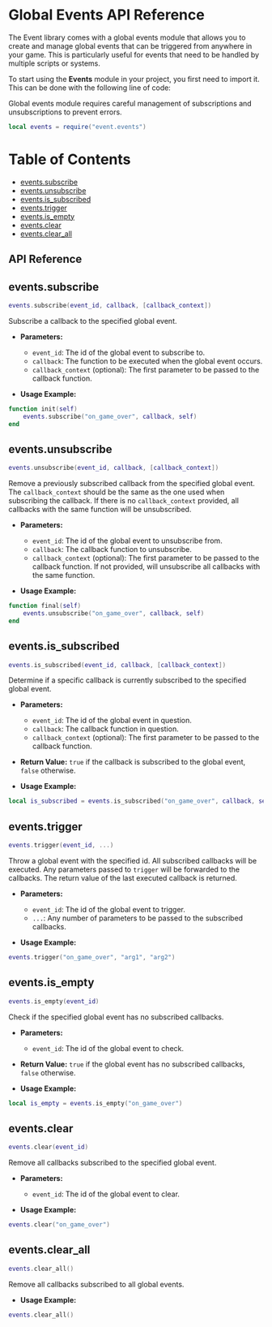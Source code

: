 # Global Events API Reference

The Event library comes with a global events module that allows you to create and manage global events that can be triggered from anywhere in your game. This is particularly useful for events that need to be handled by multiple scripts or systems.

To start using the **Events** module in your project, you first need to import it. This can be done with the following line of code:

Global events module requires careful management of subscriptions and unsubscriptions to prevent errors.

```lua
local events = require("event.events")
```

# Table of Contents

- [events.subscribe](#eventsubscribe)
- [events.unsubscribe](#eventsunsubscribe)
- [events.is_subscribed](#eventsis_subscribed)
- [events.trigger](#eventstrigger)
- [events.is_empty](#eventsis_empty)
- [events.clear](#eventsclear)
- [events.clear_all](#eventsclear_all)

## API Reference

**events.subscribe**
---
```lua
events.subscribe(event_id, callback, [callback_context])
```
Subscribe a callback to the specified global event.

- **Parameters:**
  - `event_id`: The id of the global event to subscribe to.
  - `callback`: The function to be executed when the global event occurs.
  - `callback_context` (optional): The first parameter to be passed to the callback function.

- **Usage Example:**

```lua
function init(self)
	events.subscribe("on_game_over", callback, self)
end
```

**events.unsubscribe**
---
```lua
events.unsubscribe(event_id, callback, [callback_context])
```
Remove a previously subscribed callback from the specified global event. The `callback_context` should be the same as the one used when subscribing the callback. If there is no `callback_context` provided, all callbacks with the same function will be unsubscribed.

- **Parameters:**
  - `event_id`: The id of the global event to unsubscribe from.
  - `callback`: The callback function to unsubscribe.
  - `callback_context` (optional): The first parameter to be passed to the callback function. If not provided, will unsubscribe all callbacks with the same function.

- **Usage Example:**

```lua
function final(self)
	events.unsubscribe("on_game_over", callback, self)
end
```

**events.is_subscribed**
---
```lua
events.is_subscribed(event_id, callback, [callback_context])
```
Determine if a specific callback is currently subscribed to the specified global event.

- **Parameters:**
  - `event_id`: The id of the global event in question.
  - `callback`: The callback function in question.
  - `callback_context` (optional): The first parameter to be passed to the callback function.

- **Return Value:** `true` if the callback is subscribed to the global event, `false` otherwise.

- **Usage Example:**

```lua
local is_subscribed = events.is_subscribed("on_game_over", callback, self)
```

**events.trigger**
---
```lua
events.trigger(event_id, ...)
```
Throw a global event with the specified id. All subscribed callbacks will be executed. Any parameters passed to `trigger` will be forwarded to the callbacks. The return value of the last executed callback is returned.

- **Parameters:**
  - `event_id`: The id of the global event to trigger.
  - `...`: Any number of parameters to be passed to the subscribed callbacks.

- **Usage Example:**

```lua
events.trigger("on_game_over", "arg1", "arg2")
```

**events.is_empty**
---
```lua
events.is_empty(event_id)
```
Check if the specified global event has no subscribed callbacks.

- **Parameters:**
  - `event_id`: The id of the global event to check.

- **Return Value:** `true` if the global event has no subscribed callbacks, `false` otherwise.

- **Usage Example:**

```lua
local is_empty = events.is_empty("on_game_over")
```

**events.clear**
---
```lua
events.clear(event_id)
```
Remove all callbacks subscribed to the specified global event.

- **Parameters:**
  - `event_id`: The id of the global event to clear.

- **Usage Example:**

```lua
events.clear("on_game_over")
```

**events.clear_all**
---
```lua
events.clear_all()
```
Remove all callbacks subscribed to all global events.

- **Usage Example:**

```lua
events.clear_all()
```

